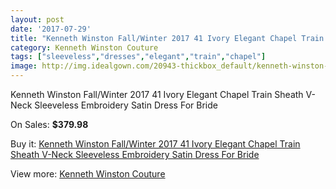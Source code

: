 ```yaml
---
layout: post
date: '2017-07-29'
title: "Kenneth Winston Fall/Winter 2017 41 Ivory Elegant Chapel Train Sheath V-Neck Sleeveless Embroidery Satin Dress For Bride"
category: Kenneth Winston Couture
tags: ["sleeveless","dresses","elegant","train","chapel"]
image: http://img.idealgown.com/20943-thickbox_default/kenneth-winston-fall-winter-2017-41-ivory-elegant-chapel-train-sheath-v-neck-sleeveless-embroidery-satin-dress-for-bride.jpg
---
```

Kenneth Winston Fall/Winter 2017 41 Ivory Elegant Chapel Train Sheath V-Neck Sleeveless Embroidery Satin Dress For Bride

On Sales: **$379.98**
<a href="https://www.idealgown.com/en/kenneth-winston-couture/7873-kenneth-winston-fall-winter-2017-41-ivory-elegant-chapel-train-sheath-v-neck-sleeveless-embroidery-satin-dress-for-bride.html"><amp-img layout="responsive" width="600" height="600" src="//img.idealgown.com/20943-thickbox_default/kenneth-winston-fall-winter-2017-41-ivory-elegant-chapel-train-sheath-v-neck-sleeveless-embroidery-satin-dress-for-bride.jpg" alt="Kenneth Winston Fall/Winter 2017 41 Ivory Elegant Chapel Train Sheath V-Neck Sleeveless Embroidery Satin Dress For Bride 0" /></a>
<a href="https://www.idealgown.com/en/kenneth-winston-couture/7873-kenneth-winston-fall-winter-2017-41-ivory-elegant-chapel-train-sheath-v-neck-sleeveless-embroidery-satin-dress-for-bride.html"><amp-img layout="responsive" width="600" height="600" src="//img.idealgown.com/20945-thickbox_default/kenneth-winston-fall-winter-2017-41-ivory-elegant-chapel-train-sheath-v-neck-sleeveless-embroidery-satin-dress-for-bride.jpg" alt="Kenneth Winston Fall/Winter 2017 41 Ivory Elegant Chapel Train Sheath V-Neck Sleeveless Embroidery Satin Dress For Bride 1" /></a>
<a href="https://www.idealgown.com/en/kenneth-winston-couture/7873-kenneth-winston-fall-winter-2017-41-ivory-elegant-chapel-train-sheath-v-neck-sleeveless-embroidery-satin-dress-for-bride.html"><amp-img layout="responsive" width="600" height="600" src="//img.idealgown.com/20944-thickbox_default/kenneth-winston-fall-winter-2017-41-ivory-elegant-chapel-train-sheath-v-neck-sleeveless-embroidery-satin-dress-for-bride.jpg" alt="Kenneth Winston Fall/Winter 2017 41 Ivory Elegant Chapel Train Sheath V-Neck Sleeveless Embroidery Satin Dress For Bride 2" /></a>

Buy it: [Kenneth Winston Fall/Winter 2017 41 Ivory Elegant Chapel Train Sheath V-Neck Sleeveless Embroidery Satin Dress For Bride](https://www.idealgown.com/en/kenneth-winston-couture/7873-kenneth-winston-fall-winter-2017-41-ivory-elegant-chapel-train-sheath-v-neck-sleeveless-embroidery-satin-dress-for-bride.html "Kenneth Winston Fall/Winter 2017 41 Ivory Elegant Chapel Train Sheath V-Neck Sleeveless Embroidery Satin Dress For Bride")

View more: [Kenneth Winston Couture](https://www.idealgown.com/en/77-kenneth-winston-couture "Kenneth Winston Couture")